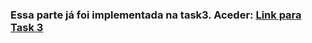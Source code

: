 ### Essa parte já foi implementada na task3. Aceder: [Link para Task 3](../front-end/front-end-services/task3.md)
